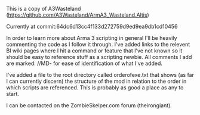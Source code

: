 This is a copy of A3Wasteland (https://github.com/A3Wasteland/ArmA3_Wasteland.Altis)

Currently at commit:64dc6d13cc4f133d272759d9ed9ea9db1cd10456

In order to learn more about Arma 3 scripting in general I'll be heavily commenting the code
as I follow it through. I've added links to the relevent BI wiki pages where I hit a command or
feature that I've not known so it should be easy to reference stuff as a scripting newbie.
All comments I add are marked: //MD- for ease of identification of what I've added.

I've added a file to the root directory called orderofexe.txt that shows (as far I can currently discern)
the structure of the mod in relation to the order in which scripts are referenced. This is probably as good 
a place as any to start.

I can be contacted on the ZombieSkelper.com forum (theirongiant).


